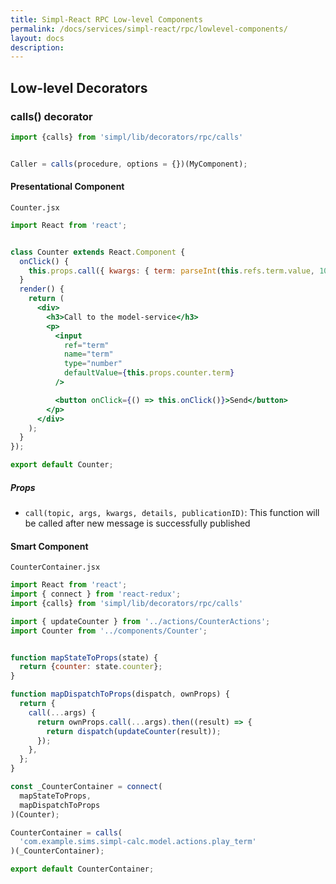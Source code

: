 ```yaml
---
title: Simpl-React RPC Low-level Components
permalink: /docs/services/simpl-react/rpc/lowlevel-components/
layout: docs
description:
---
```


## Low-level Decorators

### calls() decorator

```js
import {calls} from 'simpl/lib/decorators/rpc/calls'


Caller = calls(procedure, options = {})(MyComponent);
```

#### Presentational Component

`Counter.jsx`

```jsx
import React from 'react';


class Counter extends React.Component {
  onClick() {
    this.props.call({ kwargs: { term: parseInt(this.refs.term.value, 10) } })
  }
  render() {
    return (
      <div>
        <h3>Call to the model-service</h3>
        <p>
          <input
            ref="term"
            name="term"
            type="number"
            defaultValue={this.props.counter.term}
          />

          <button onClick={() => this.onClick()}>Send</button>
        </p>
      </div>
    );
  }
});

export default Counter;
```

##### Props

* `call(topic, args, kwargs, details, publicationID)`: This function will be called after new message is successfully published


#### Smart Component

`CounterContainer.jsx`

```jsx
import React from 'react';
import { connect } from 'react-redux';
import {calls} from 'simpl/lib/decorators/rpc/calls'

import { updateCounter } from '../actions/CounterActions';
import Counter from '../components/Counter';


function mapStateToProps(state) {
  return {counter: state.counter};
}

function mapDispatchToProps(dispatch, ownProps) {
  return {
    call(...args) {
      return ownProps.call(...args).then((result) => {
        return dispatch(updateCounter(result));
      });
    },
  };
}

const _CounterContainer = connect(
  mapStateToProps,
  mapDispatchToProps
)(Counter);

CounterContainer = calls(
  'com.example.sims.simpl-calc.model.actions.play_term'
)(_CounterContainer);

export default CounterContainer;
```
